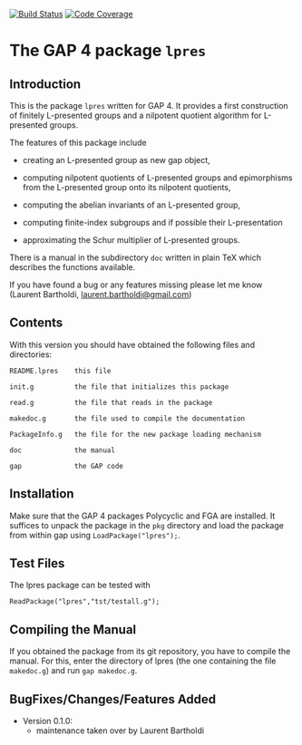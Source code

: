 [![Build Status](https://travis-ci.org/gap-packages/lpres.svg?branch=master)](https://travis-ci.org/gap-packages/lpres)
[![Code Coverage](https://codecov.io/github/gap-packages/lpres/coverage.svg?branch=master&token=)](https://codecov.io/gh/gap-packages/lpres)

# The GAP 4 package `lpres`

## Introduction

This is the package `lpres` written for GAP 4. It provides a first
construction of finitely L-presented groups and a nilpotent quotient
algorithm for L-presented groups.

The features of this package include

  - creating an L-presented group as new gap object,

  - computing nilpotent quotients of L-presented groups and epimorphisms
    from the L-presented group onto its nilpotent quotients,

  - computing the abelian invariants of an L-presented group,

  - computing finite-index subgroups and if possible their L-presentation

  - approximating the Schur multiplier of L-presented groups.

There is a manual in the subdirectory `doc` written in plain TeX which
describes the functions available.

If you have found a bug or any features missing please let me know
(Laurent Bartholdi, laurent.bartholdi@gmail.com)


## Contents

With this version you should have obtained the following files and
directories:

    README.lpres    this file
    
    init.g          the file that initializes this package
    
    read.g          the file that reads in the package        
    
    makedoc.g       the file used to compile the documentation
    
    PackageInfo.g   the file for the new package loading mechanism
    
    doc             the manual
    
    gap             the GAP code


## Installation

Make sure that the GAP 4 packages Polycyclic and FGA are installed. It
suffices to unpack the package in the `pkg` directory and load the
package from within gap using `LoadPackage("lpres");`.


## Test Files

The lpres package can be tested with

    ReadPackage("lpres","tst/testall.g");


## Compiling the Manual

If you obtained the package from its git repository, you have to compile
the manual. For this, enter the directory of lpres (the one containing
the file `makedoc.g`) and run `gap makedoc.g`.

## BugFixes/Changes/Features Added

* Version 0.1.0:
  - maintenance taken over by Laurent Bartholdi
